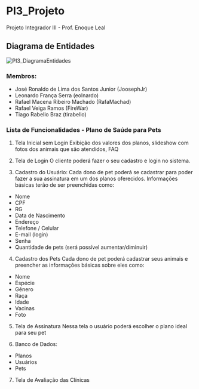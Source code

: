 # PI3_Projeto
Projeto Integrador III - Prof. Enoque Leal

## Diagrama de Entidades 

![PI3_DiagramaEntidades](https://github.com/eolnardo/PI3_Projeto/assets/116859982/390365f0-34d6-41f9-9392-5206292e8a05)


### Membros:

- José Ronaldo de Lima dos Santos Junior (JoosephJr)
- Leonardo França Serra (eolnardo)
- Rafael Macena Ribeiro Machado (RafaMachad)
- Rafael Veiga Ramos (FireWar)
- Tiago Rabello Braz (tirabello)

### Lista de Funcionalidades - Plano de Saúde para Pets

1) Tela Inicial sem Login Exibição dos valores dos planos, slideshow com fotos dos animais que são atendidos, FAQ

2) Tela de Login O cliente poderá fazer o seu cadastro e login no sistema.

3) Cadastro do Usuário:
Cada dono de pet poderá se cadastrar para poder fazer a sua assinatura em um dos planos oferecidos. 
Informações básicas terão de ser preenchidas como:

- Nome
- CPF
- RG
- Data de Nascimento
- Endereço
- Telefone / Celular
- E-mail (login)
- Senha
- Quantidade de pets (será possível aumentar/diminuir)

4) Cadastro dos Pets Cada dono de pet poderá cadastrar seus animais e preencher as informações básicas sobre eles como:

- Nome
- Espécie
- Gênero
- Raça
- Idade
- Vacinas
- Foto

5) Tela de Assinatura Nessa tela o usuário poderá escolher o plano ideal para seu pet

6) Banco de Dados:

- Planos
- Usuários
- Pets

7) Tela de Avaliação das Clínicas
